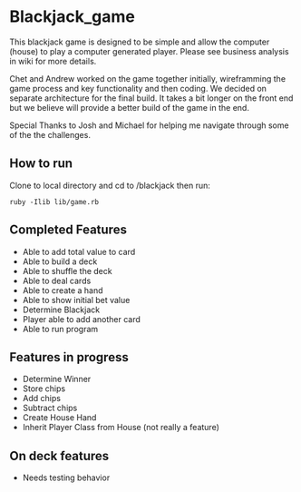 Blackjack_game
====================

This blackjack game is designed to be simple and allow the computer (house) to play a computer generated player.  Please see business analysis in wiki for more details.

Chet and Andrew worked on the game together initially, wireframming the game process and key functionality and then coding.  We decided on separate architecture for the final build. It takes a bit longer on the front end but we believe will provide a better build of the game in the end.

Special Thanks to Josh and Michael for helping me navigate through some of the the challenges.

## How to run
Clone to local directory and cd to /blackjack then run:

    ruby -Ilib lib/game.rb

## Completed Features
- Able to add total value to card
- Able to build a deck
- Able to shuffle the deck
- Able to deal cards
- Able to create a hand
- Able to show initial bet value
- Determine Blackjack
- Player able to add another card
- Able to run program

## Features in progress
- Determine Winner
- Store chips
- Add chips
- Subtract chips
- Create House Hand
- Inherit Player Class from House (not really a feature)

## On deck features
- Needs testing behavior
